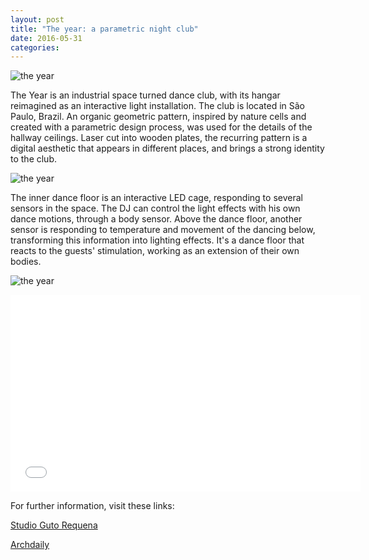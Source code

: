 ```yaml
---
layout: post
title: "The year: a parametric night club"
date: 2016-05-31
categories:
---
```


![the year](https://diegobonadiman.github.io/images/1.jpg)

The Year is an industrial space turned dance club, with its hangar reimagined as an interactive light installation. The club is located in São Paulo, Brazil. An organic geometric pattern, inspired by nature cells and created with a parametric design process, was used for the details of the hallway ceilings. Laser cut into wooden plates, the recurring pattern is a digital aesthetic that appears in different places, and brings a strong identity to the club.

![the year](https://diegobonadiman.github.io/images/IMG0557.jpg)

The inner dance floor is an interactive LED cage, responding to several sensors in the space. The DJ can control the light effects with his own dance motions, through a body sensor. Above the dance floor, another sensor is responding to temperature and movement of the dancing below, transforming this information into lighting effects. It's a dance floor that reacts to the guests' stimulation, working as an extension of their own bodies.

![the year](https://diegobonadiman.github.io/images/IMG9865.jpg)

<iframe width="560" height="315" src="//www.youtube.com/watch?v=6yzkQi_1TLY" frameborder="0"> </iframe>

For further information, visit these links:

[Studio Guto Requena](http://www.gutorequena.com.br/site/work/space/the-year/38/)

[Archdaily](http://www.archdaily.com.br/br/782827/the-year-estudio-guto-requena)

